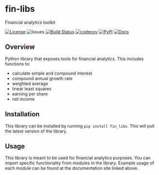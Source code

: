 # fin-libs
Financial analytics toolkit

[![License](https://img.shields.io/badge/License-Apache_2.0-blue.svg)](https://opensource.org/licenses/Apache-2.0) ![Issues](https://img.shields.io/github/issues/azepecki/fin-libs)
[![Build Status](https://github.com/ColumbiaOSS/example-project-python/workflows/Build%20Status/badge.svg?branch=main)](https://github.com/azepecki/fin-libs/actions?query=workflow%3A%22Build+Status%22)
[![codecov](https://codecov.io/gh/azepecki/fin-libs/branch/main/graph/badge.svg)](https://codecov.io/gh/azepecki/fin-libs)
[![PyPI](https://img.shields.io/pypi/v/numpy)](https://pypi.org/project/fin-libs/)
[![Docs](https://inch-ci.org/github/dwyl/hapi-auth-jwt2.svg?branch=master)](https://azepecki.github.io/fin-libs/)


## Overview

Python library that exposes tools for financial analytics. This includes functions to:
- calculate simple and compound interest
- compound annual growth rate 
- weighted average
- linear least squares
- earning per share
- net income

## Installation

This library can be installed by running `pip install fin_libs`. This will pull the latest version of the library.

## Usage

This library is meant to be used for financial analytics purposes. You can import specific functionality from modules in the library. Example usage of each module can be found at the documentation site linked above.
